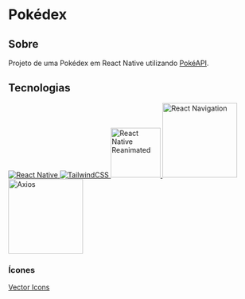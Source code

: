 # Pokédex

## Sobre

Projeto de uma Pokédex em React Native utilizando <a href="https://pokeapi.co" target="_blank">PokéAPI</a>.

## Tecnologias

<div>
    <a href="https://reactnative.dev">
        <img alt="React Native" title="React Native"
            src="https://img.shields.io/badge/React_Native-20232A?style=for-the-badge&logo=react&logoColor=61DAFB">
    </a>
    <a href="https://tailwindcss.com">
        <img alt="TailwindCSS" title="TailwindCSS"
            src="https://img.shields.io/badge/Tailwind_CSS-38B2AC?style=for-the-badge&logo=tailwind-css&logoColor=white">
    </a>
    <a href="https://docs.swmansion.com/react-native-reanimated/">
        <img alt="React Native Reanimated" title="React Native Reanimated"
        src="https://user-images.githubusercontent.com/53589614/218561594-4bf01032-0550-4758-837e-cb34ce03de7b.png"
        width="100">
    </a>
    <a href="https://reactnavigation.org">
        <img alt="React Navigation" title="React Navigation"
        src="https://user-images.githubusercontent.com/53589614/218565543-f7e2371c-d611-4308-ade0-41cdeac3cb54.png"
        width="150">
    </a>
    <a href="https://axios-http.com/ptbr/docs/intro">
        <img alt="Axios" title="Axios"
        src="https://user-images.githubusercontent.com/53589614/197038100-0a040627-c9e2-44a1-8bcf-d4f9bf276e68.png"
        width="150">
    </a>
</div>

### Ícones

<div>
    <a href="https://github.com/oblador/react-native-vector-icons">
        Vector Icons
    </a>
</div>